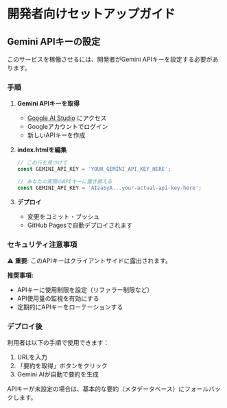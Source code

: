 # 開発者向けセットアップガイド

## Gemini APIキーの設定

このサービスを稼働させるには、開発者がGemini APIキーを設定する必要があります。

### 手順

1. **Gemini APIキーを取得**
   - [Google AI Studio](https://makersuite.google.com/app/apikey) にアクセス
   - Googleアカウントでログイン
   - 新しいAPIキーを作成

2. **index.htmlを編集**
   ```javascript
   // この行を見つけて
   const GEMINI_API_KEY = 'YOUR_GEMINI_API_KEY_HERE';
   
   // あなたの実際のAPIキーに置き換える
   const GEMINI_API_KEY = 'AIzaSyA...your-actual-api-key-here';
   ```

3. **デプロイ**
   - 変更をコミット・プッシュ
   - GitHub Pagesで自動デプロイされます

### セキュリティ注意事項

⚠️ **重要**: このAPIキーはクライアントサイドに露出されます。

**推奨事項:**
- APIキーに使用制限を設定（リファラー制限など）
- API使用量の監視を有効にする
- 定期的にAPIキーをローテーションする

### デプロイ後

利用者は以下の手順で使用できます：
1. URLを入力
2. 「要約を取得」ボタンをクリック
3. Gemini AIが自動で要約を生成

APIキーが未設定の場合は、基本的な要約（メタデータベース）にフォールバックします。